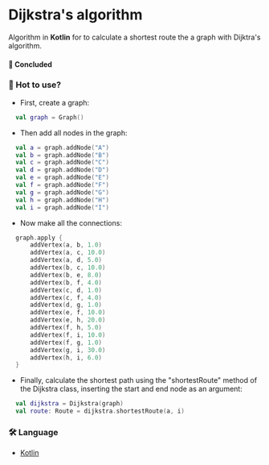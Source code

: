 # Dijkstra's algorithm
Algorithm in <b>Kotlin</b> for to calculate a shortest route the a graph with Dijktra's algorithm.
<h4> 🚀 Concluded </h4>

### 🎲 Hot to use?
- First, create a graph:
```kotlin
  val graph = Graph()
```
- Then add all nodes in the graph:
```kotlin
  val a = graph.addNode("A")
  val b = graph.addNode("B")
  val c = graph.addNode("C")
  val d = graph.addNode("D")
  val e = graph.addNode("E")
  val f = graph.addNode("F")
  val g = graph.addNode("G")
  val h = graph.addNode("H")
  val i = graph.addNode("I")
```
- Now make all the connections:
```kotlin
  graph.apply {
      addVertex(a, b, 1.0)
      addVertex(a, c, 10.0)
      addVertex(a, d, 5.0)
      addVertex(b, c, 10.0)
      addVertex(b, e, 8.0)
      addVertex(b, f, 4.0)
      addVertex(c, d, 1.0)
      addVertex(c, f, 4.0)
      addVertex(d, g, 1.0)
      addVertex(e, f, 10.0)
      addVertex(e, h, 20.0)
      addVertex(f, h, 5.0)
      addVertex(f, i, 10.0)
      addVertex(f, g, 1.0)
      addVertex(g, i, 30.0)
      addVertex(h, i, 6.0)
  }
```
- Finally, calculate the shortest path using the "shortestRoute" method of the Dijkstra class, inserting the start and end node as an argument:
```kotlin
  val dijkstra = Dijkstra(graph)
  val route: Route = dijkstra.shortestRoute(a, i)
```
### 🛠 Language
- [Kotlin](https://kotlinlang.org/)

